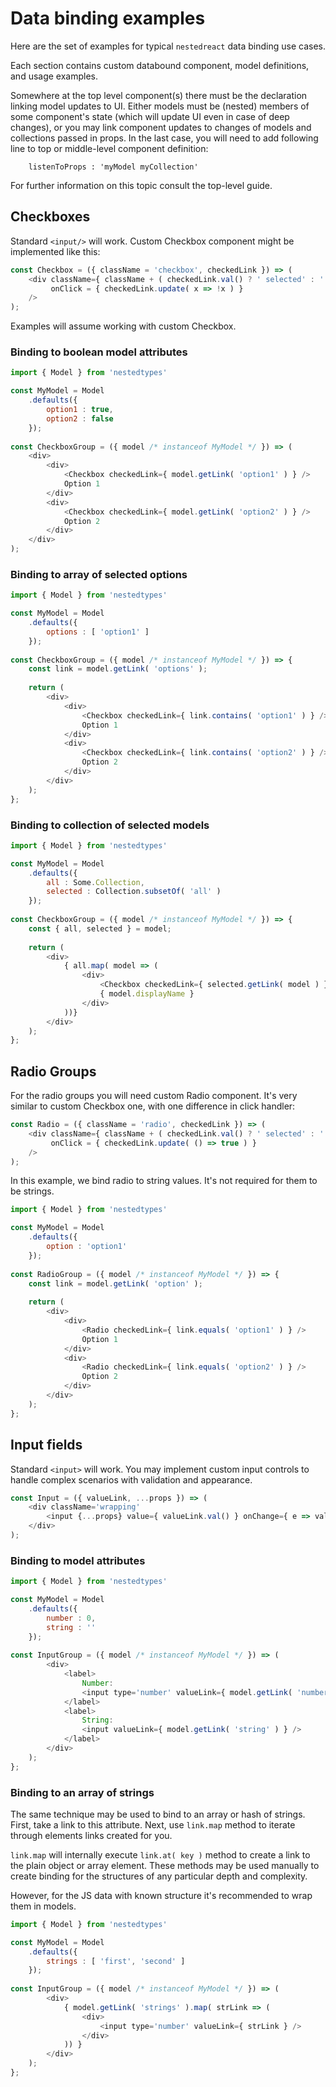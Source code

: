 # Data binding examples

Here are the set of examples for typical `nestedreact` data binding use cases.

Each section contains custom databound component, model definitions, and usage examples.

Somewhere at the top level component(s) there must be the declaration linking model updates to UI. Either models must be (nested) members of some component's state (which will update UI even in case of deep changes), or you may link component updates to changes of models and collections passed in props. In the last case, you will need to add following line to top or middle-level component definition:

```
    listenToProps : 'myModel myCollection'
```

For further information on this topic consult the top-level guide.

## Checkboxes

Standard `<input/>` will work. Custom Checkbox component might be implemented like this:

```javascript
const Checkbox = ({ className = 'checkbox', checkedLink }) => (
    <div className={ className + ( checkedLink.val() ? ' selected' : '' ) }
         onClick = { checkedLink.update( x => !x ) }
    />
);
```

Examples will assume working with custom Checkbox.

### Binding to boolean model attributes

```javascript
import { Model } from 'nestedtypes'

const MyModel = Model
    .defaults({
        option1 : true,
        option2 : false
    });
    
const CheckboxGroup = ({ model /* instanceof MyModel */ }) => (
    <div>
        <div>
            <Checkbox checkedLink={ model.getLink( 'option1' ) } />
            Option 1
        </div>
        <div>
            <Checkbox checkedLink={ model.getLink( 'option2' ) } />
            Option 2
        </div>
    </div>
);
```

### Binding to array of selected options

```javascript
import { Model } from 'nestedtypes'

const MyModel = Model
    .defaults({
        options : [ 'option1' ]
    });
    
const CheckboxGroup = ({ model /* instanceof MyModel */ }) => {
    const link = model.getLink( 'options' );
    
    return (
        <div>
            <div>
                <Checkbox checkedLink={ link.contains( 'option1' ) } />
                Option 1
            </div>
            <div>
                <Checkbox checkedLink={ link.contains( 'option2' ) } />
                Option 2
            </div>
        </div>
    );
};
```

### Binding to collection of selected models

```javascript
import { Model } from 'nestedtypes'

const MyModel = Model
    .defaults({
        all : Some.Collection,
        selected : Collection.subsetOf( 'all' )
    });
    
const CheckboxGroup = ({ model /* instanceof MyModel */ }) => {
    const { all, selected } = model;
    
    return (
        <div>
            { all.map( model => (
                <div>
                    <Checkbox checkedLink={ selected.getLink( model ) } />
                    { model.displayName }
                </div>
            ))}
        </div>
    );
};
```

## Radio Groups

For the radio groups you will need custom Radio component. It's very similar to custom Checkbox one,
with one difference in click handler:

```javascript
const Radio = ({ className = 'radio', checkedLink }) => (
    <div className={ className + ( checkedLink.val() ? ' selected' : '' ) }
         onClick = { checkedLink.update( () => true ) }
    />
);
```

In this example, we bind radio to string values. It's not required for them to be strings.

```javascript
import { Model } from 'nestedtypes'

const MyModel = Model
    .defaults({
        option : 'option1'
    });
    
const RadioGroup = ({ model /* instanceof MyModel */ }) => {
    const link = model.getLink( 'option' );
    
    return (
        <div>
            <div>
                <Radio checkedLink={ link.equals( 'option1' ) } />
                Option 1
            </div>
            <div>
                <Radio checkedLink={ link.equals( 'option2' ) } />
                Option 2
            </div>
        </div>
    );
};
```

## Input fields

Standard `<input>` will work. You may implement custom input controls to handle complex scenarios
with validation and appearance.

```javascript
const Input = ({ valueLink, ...props }) => (
    <div className='wrapping'
        <input {...props} value={ valueLink.val() } onChange={ e => valueLink.val( e.target.value ) }/>
    </div>
);
```

### Binding to model attributes

```javascript
import { Model } from 'nestedtypes'

const MyModel = Model
    .defaults({
        number : 0,
        string : ''
    });
    
const InputGroup = ({ model /* instanceof MyModel */ }) => (
        <div>
            <label>
                Number: 
                <input type='number' valueLink={ model.getLink( 'number' ) } />
            </label>
            <label>
                String: 
                <input valueLink={ model.getLink( 'string' ) } />
            </label>
        </div>
    );
};
```

### Binding to an array of strings

The same technique may be used to bind to an array or hash of strings. First, take a link to this
attribute. Next, use `link.map` method to iterate through elements links created for you.

`link.map` will internally execute `link.at( key )` method to create a link to the plain object or array element.
These methods may be used manually to create binding for the structures of any particular depth and complexity.

However, for the JS data with known structure it's recommended to wrap them in models.

```javascript
import { Model } from 'nestedtypes'

const MyModel = Model
    .defaults({
        strings : [ 'first', 'second' ]
    });
    
const InputGroup = ({ model /* instanceof MyModel */ }) => (
        <div>
            { model.getLink( 'strings' ).map( strLink => (
                <div>
                    <input type='number' valueLink={ strLink } />
                </div>
            )) }
        </div>
    );
};
```
